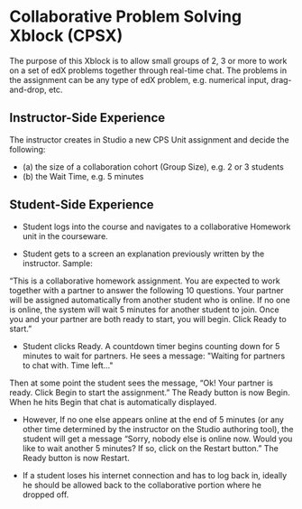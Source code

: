 # Collaborative Problem Solving Xblock (CPSX)

The purpose of this Xblock is to allow small groups of 2, 3 or more to work on a set of edX problems together through real-time chat. The problems in the assignment can be any type of edX problem, e.g. numerical input, drag-and-drop, etc. 

## Instructor-Side Experience

The instructor creates in Studio a new CPS Unit assignment and decide the following:
* (a) the size of a collaboration cohort (Group Size), e.g. 2 or 3 students
* (b) the Wait Time, e.g. 5 minutes


## Student-Side Experience

* Student logs into the course and navigates to a collaborative Homework unit in the courseware. 

* Student gets to a screen an explanation previously written by the instructor. Sample:

“This is a collaborative homework assignment. You are expected to work together with a partner to answer the following 
10 questions. Your partner will be assigned automatically from another student who is online. If no one is online, 
the system will wait 5 minutes for another student to join. Once you and your partner are both ready to start, you will begin. 
Click Ready to start.”

* Student clicks Ready. A countdown timer begins counting down for 5 minutes to wait for partners. He sees a message: "Waiting for partners to chat with. Time left..." 

Then at some point the student sees the message, “Ok! Your partner is ready. Click Begin to start the assignment.” The Ready button is now Begin. When he hits Begin that chat is automatically displayed. 

* However, If no one else appears online at the end of 5 minutes (or any other time determined by the instructor on the Studio authoring tool), the student will get a message “Sorry, nobody else is online now. Would you like to wait another 5 minutes? If so, click on the Restart button.” The Ready button is now Restart.

* If a student loses his internet connection and has to log back in, ideally he should be allowed back to the collaborative portion where he dropped off.




